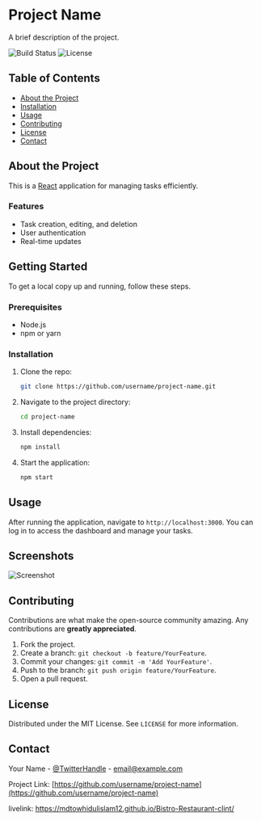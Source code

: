 # Project Name

A brief description of the project.

![Build Status](https://img.shields.io/badge/build-passing-brightgreen)
![License](https://img.shields.io/badge/license-MIT-blue)

## Table of Contents
- [About the Project](#about-the-project)
- [Installation](#installation)
- [Usage](#usage)
- [Contributing](#contributing)
- [License](#license)
- [Contact](#contact)

## About the Project

This is a [React](https://reactjs.org/) application for managing tasks efficiently.

### Features
- Task creation, editing, and deletion
- User authentication
- Real-time updates

## Getting Started

To get a local copy up and running, follow these steps.

### Prerequisites
- Node.js
- npm or yarn

### Installation

1. Clone the repo:
   ```bash
   git clone https://github.com/username/project-name.git
   ```
2. Navigate to the project directory:
   ```bash
   cd project-name
   ```
3. Install dependencies:
   ```bash
   npm install
   ```
4. Start the application:
   ```bash
   npm start
   ```

## Usage

After running the application, navigate to `http://localhost:3000`. You can log in to access the dashboard and manage your tasks.

## Screenshots

![Screenshot](https://via.placeholder.com/800x400)

## Contributing

Contributions are what make the open-source community amazing. Any contributions are **greatly appreciated**.

1. Fork the project.
2. Create a branch: `git checkout -b feature/YourFeature`.
3. Commit your changes: `git commit -m 'Add YourFeature'`.
4. Push to the branch: `git push origin feature/YourFeature`.
5. Open a pull request.

## License

Distributed under the MIT License. See `LICENSE` for more information.

## Contact

Your Name - [@TwitterHandle](https://twitter.com/YourTwitterHandle) - email@example.com

Project Link: [https://github.com/username/project-name](https://github.com/username/project-name)

livelink: https://mdtowhidulislam12.github.io/Bistro-Restaurant-clint/